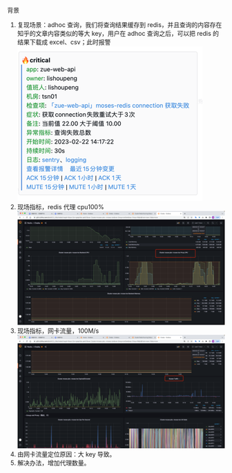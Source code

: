 背景
1. 复现场景：adhoc 查询，我们将查询结果缓存到 redis，并且查询的内容存在知乎的文章内容类似的等大 key，用户在 adhoc 查询之后，可以把 redis 的结果下载成 excel、csv；此时报警 ![img.png](img.png)
2. 现场指标，redis 代理 cpu100% ![img_1.png](img_1.png)
3. 现场指标，网卡流量，100M/s ![img_2.png](img_2.png)
4. 由网卡流量定位原因：大 key 导致。
5. 解决办法，增加代理数量。